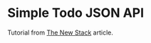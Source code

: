 # Simple Todo JSON API

Tutorial from [The New Stack](http://thenewstack.io/make-a-restful-json-api-go/) article.
